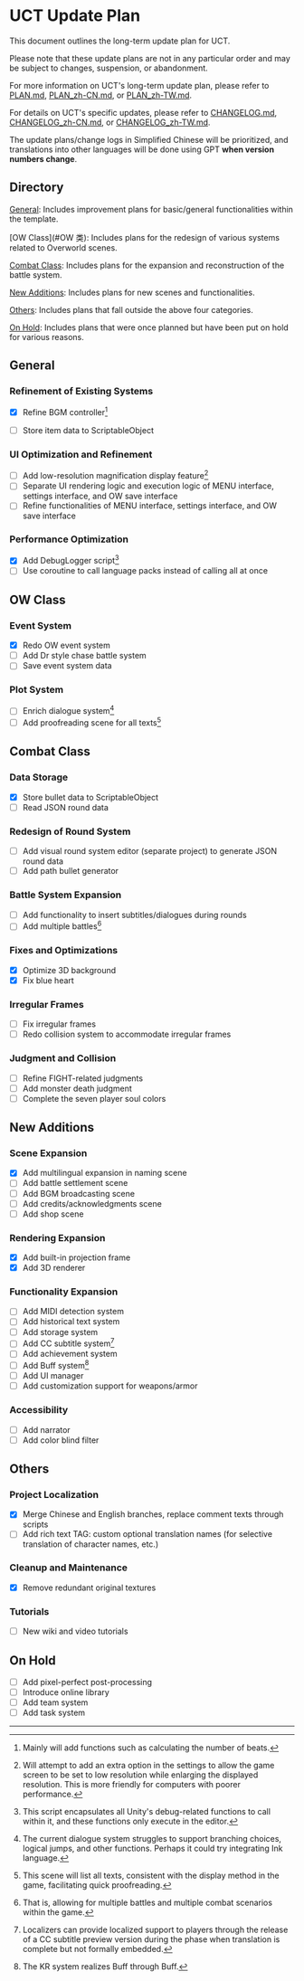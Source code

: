 # UCT Update Plan

This document outlines the long-term update plan for UCT.

Please note that these update plans are not in any particular order and may be subject to changes, suspension, or abandonment.

For more information on UCT's long-term update plan, please refer to [PLAN.md](PLAN.md), [PLAN_zh-CN.md](PLAN_zh-CN.md), or [PLAN_zh-TW.md](PLAN_zh-TW.md).

For details on UCT's specific updates, please refer to [CHANGELOG.md](CHANGELOG.md), [CHANGELOG_zh-CN.md](CHANGELOG_zh-CN.md), or [CHANGELOG_zh-TW.md](CHANGELOG_zh-TW.md).

The update plans/change logs in Simplified Chinese will be prioritized, and translations into other languages will be done using GPT **when version numbers change**.

## Directory

[General](#通用类): Includes improvement plans for basic/general functionalities within the template.

[OW Class](#OW 类): Includes plans for the redesign of various systems related to Overworld scenes.

[Combat Class](#战斗类): Includes plans for the expansion and reconstruction of the battle system.

[New Additions](#新增类): Includes plans for new scenes and functionalities.

[Others](#其他类): Includes plans that fall outside the above four categories.

[On Hold](#搁置类): Includes plans that were once planned but have been put on hold for various reasons.

## General
### Refinement of Existing Systems
- [x] Refine BGM controller[^1]
- [ ] Store item data to ScriptableObject


### UI Optimization and Refinement
- [ ] Add low-resolution magnification display feature[^2]
- [ ] Separate UI rendering logic and execution logic of MENU interface, settings interface, and OW save interface
- [ ] Refine functionalities of MENU interface, settings interface, and OW save interface

### Performance Optimization
- [x] Add DebugLogger script[^3]
- [ ] Use coroutine to call language packs instead of calling all at once

## OW Class
### Event System
- [x] Redo OW event system
- [ ] Add Dr style chase battle system
- [ ] Save event system data

### Plot System
- [ ] Enrich dialogue system[^4]
- [ ] Add proofreading scene for all texts[^5]

## Combat Class
### Data Storage
- [x] Store bullet data to ScriptableObject
- [ ] Read JSON round data

### Redesign of Round System
- [ ] Add visual round system editor (separate project) to generate JSON round data
- [ ] Add path bullet generator

### Battle System Expansion
- [ ] Add functionality to insert subtitles/dialogues during rounds
- [ ] Add multiple battles[^6]

### Fixes and Optimizations
- [x] Optimize 3D background
- [x] Fix blue heart

### Irregular Frames
- [ ] Fix irregular frames
- [ ] Redo collision system to accommodate irregular frames

### Judgment and Collision
- [ ] Refine FIGHT-related judgments
- [ ] Add monster death judgment
- [ ] Complete the seven player soul colors

## New Additions
### Scene Expansion
- [x] Add multilingual expansion in naming scene
- [ ] Add battle settlement scene
- [ ] Add BGM broadcasting scene
- [ ] Add credits/acknowledgments scene
- [ ] Add shop scene

### Rendering Expansion
- [x] Add built-in projection frame
- [x] Add 3D renderer

### Functionality Expansion
- [ ] Add MIDI detection system
- [ ] Add historical text system
- [ ] Add storage system
- [ ] Add CC subtitle system[^7]
- [ ] Add achievement system
- [ ] Add Buff system[^8]
- [ ] Add UI manager
- [ ] Add customization support for weapons/armor

### Accessibility
- [ ] Add narrator
- [ ] Add color blind filter

## Others
### Project Localization
- [x] Merge Chinese and English branches, replace comment texts through scripts
- [ ] Add rich text TAG: custom optional translation names (for selective translation of character names, etc.)

### Cleanup and Maintenance
- [x] Remove redundant original textures

### Tutorials
- [ ] New wiki and video tutorials

## On Hold

- [ ] Add pixel-perfect post-processing
- [ ] Introduce online library
- [ ] Add team system
- [ ] Add task system

---

[^1]: Mainly will add functions such as calculating the number of beats.
[^2]: Will attempt to add an extra option in the settings to allow the game screen to be set to low resolution while enlarging the displayed resolution. This is more friendly for computers with poorer performance.
[^3]: This script encapsulates all Unity's debug-related functions to call within it, and these functions only execute in the editor.
[^4]: The current dialogue system struggles to support branching choices, logical jumps, and other functions. Perhaps it could try integrating Ink language.
[^5]: This scene will list all texts, consistent with the display method in the game, facilitating quick proofreading.
[^6]: That is, allowing for multiple battles and multiple combat scenarios within the game.
[^7]: Localizers can provide localized support to players through the release of a CC subtitle preview version during the phase when translation is complete but not formally embedded.
[^8]: The KR system realizes Buff through Buff.